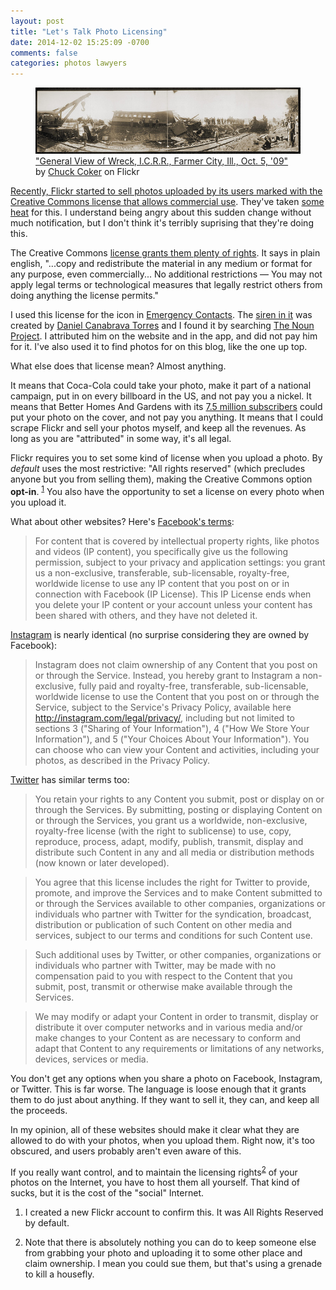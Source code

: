 ```yaml
---
layout: post
title: "Let's Talk Photo Licensing"
date: 2014-12-02 15:25:09 -0700
comments: false
categories: photos lawyers
---
```

<figure class="center">
    <img alt="trainwreck" src="/images/assets/trainwreck.jpg">
    <figcaption><a href="https://flic.kr/p/5ZcYGy">"General View of Wreck, I.C.R.R., Farmer City, Ill., Oct. 5, '09"</a> by <a href="https://www.flickr.com/photos/caveman_92223/">Chuck Coker</a> on Flickr</figcaption>
</figure>

[Recently, Flickr started to sell photos uploaded by its users marked with the Creative Commons license that allows commercial use](http://online.wsj.com/articles/fight-over-flickrs-use-of-photos-1416875564). They've taken [some](http://www.zeldman.com/2014/11/29/flickr-is-about-to-sell-off-your-creative-commons-photos/) [heat](http://jensimmons.com/writing/i-dont-want-creative-commons-by-to-mean-you-can-rip-me-off) for this. I understand being angry about this sudden change without much notification, but I don't think it's terribly suprising that they're doing this.

The Creative Commons [license grants them plenty of rights](http://creativecommons.org/licenses/by-nd/4.0/). It says in plain english, "...copy and redistribute the material in any medium or format
for any purpose, even commercially... No additional restrictions — You may not apply legal terms or technological measures that legally restrict others from doing anything the license permits."

I used this license for the icon in [Emergency Contacts](http://emergencycontacts.org/). The [siren in it](http://thenounproject.com/term/siren/16374/) was created by [Daniel Canabrava Torres](http://thenounproject.com/canabravatorres/) and I found it by searching [The Noun Project](http://thenounproject.com/). I attributed him on the website and in the app, and did not pay him for it. I've also used it to find photos for on this blog, like the one up top.

What else does that license mean? Almost anything.

It means that Coca-Cola could take your photo, make it part of a national campaign, put in on every billboard in the US, and not pay you a nickel. It means that Better Homes And Gardens with its [7.5 million subscribers](http://en.wikipedia.org/wiki/List_of_magazines_by_circulation#United_States) could put your photo on the cover, and not pay you anything. It means that I could scrape Flickr and sell your photos myself, and keep all the revenues. As long as you are "attributed" in some way, it's all legal.

Flickr requires you to set some kind of license when you upload a photo. By *default* uses the most restrictive: "All rights reserved" (which precludes anyone but you from selling them), making the Creative Commons option **opt-in**. <sup id="fnref:1"><a href="#fn:1" rel="footnote">1</a></sup> You also have the opportunity to set a license on every photo when you upload it.

What about other websites? Here's [Facebook's terms](https://www.facebook.com/legal/terms):

> For content that is covered by intellectual property rights, like photos and videos (IP content), you specifically give us the following permission, subject to your privacy and application settings: you grant us a non-exclusive, transferable, sub-licensable, royalty-free, worldwide license to use any IP content that you post on or in connection with Facebook (IP License). This IP License ends when you delete your IP content or your account unless your content has been shared with others, and they have not deleted it.

[Instagram](https://help.instagram.com/478745558852511) is nearly identical (no surprise considering they are owned by Facebook):

> Instagram does not claim ownership of any Content that you post on or through the Service. Instead, you hereby grant to Instagram a non-exclusive, fully paid and royalty-free, transferable, sub-licensable, worldwide license to use the Content that you post on or through the Service, subject to the Service's Privacy Policy, available here http://instagram.com/legal/privacy/, including but not limited to sections 3 ("Sharing of Your Information"), 4 ("How We Store Your Information"), and 5 ("Your Choices About Your Information"). You can choose who can view your Content and activities, including your photos, as described in the Privacy Policy.

[Twitter](https://twitter.com/tos) has similar terms too:

> You retain your rights to any Content you submit, post or display on or through the Services. By submitting, posting or displaying Content on or through the Services, you grant us a worldwide, non-exclusive, royalty-free license (with the right to sublicense) to use, copy, reproduce, process, adapt, modify, publish, transmit, display and distribute such Content in any and all media or distribution methods (now known or later developed).

> You agree that this license includes the right for Twitter to provide, promote, and improve the Services and to make Content submitted to or through the Services available to other companies, organizations or individuals who partner with Twitter for the syndication, broadcast, distribution or publication of such Content on other media and services, subject to our terms and conditions for such Content use.

> Such additional uses by Twitter, or other companies, organizations or individuals who partner with Twitter, may be made with no compensation paid to you with respect to the Content that you submit, post, transmit or otherwise make available through the Services.

> We may modify or adapt your Content in order to transmit, display or distribute it over computer networks and in various media and/or make changes to your Content as are necessary to conform and adapt that Content to any requirements or limitations of any networks, devices, services or media.

You don't get any options when you share a photo on Facebook, Instagram, or Twitter. This is far worse. The language is loose enough that it grants them to do just about anything. If they want to sell it, they can, and keep all the proceeds. 

In my opinion, all of these websites should make it clear what they are allowed to do with your photos, when you upload them. Right now, it's too obscured, and users probably aren't even aware of this.

If you really want control, and to maintain the licensing rights<sup id="fnref:2"><a href="#fn:2" rel="footnote">2</a></sup> of your photos on the Internet, you have to host them all yourself. That kind of sucks, but it is the cost of the "social" Internet.

<div class="footnotes">
  <ol>
    <li class="footnote" id="fn:1">
  <p>I created a new Flickr account to confirm this. It was All Rights Reserved by default.</p>
</li>
<li class="footnote" id="fn:2">
  <p>Note that there is absolutely nothing you can do to keep someone else from grabbing your photo and uploading it to some other place and claim ownership. I mean you could sue them, but that's using a grenade to kill a housefly.</p>
</li>
  </ol>
</div>